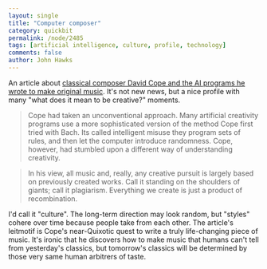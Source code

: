 ```yaml
---
layout: single 
title: "Computer composer" 
category: quickbit
permalink: /node/2485
tags: [artificial intelligence, culture, profile, technology] 
comments: false 
author: John Hawks 
---
```



An article about <a href="http://www.miller-mccune.com/culture-society/triumph-of-the-cyborg-composer-8507/">classical composer David Cope and the AI programs he wrote to make original music</a>. It's not new news, but a nice profile with many "what does it mean to be creative?" moments. 

<blockquote>Cope had taken an unconventional approach. Many artificial creativity programs use a more sophisticated version of the method Cope first tried with Bach. Its called intelligent misuse  they program sets of rules, and then let the computer introduce randomness. Cope, however, had stumbled upon a different way of understanding creativity.</blockquote>

<blockquote>In his view, all music  and, really, any creative pursuit  is largely based on previously created works. Call it standing on the shoulders of giants; call it plagiarism. Everything we create is just a product of recombination.</blockquote>

I'd call it "culture". The long-term direction may look random, but "styles" cohere over time because people take from each other. The article's leitmotif is Cope's near-Quixotic quest to write a truly life-changing piece of music. It's ironic that he discovers how to make music that humans can't tell from yesterday's classics, but tomorrow's classics will be determined by those very same human arbitrers of taste. 

